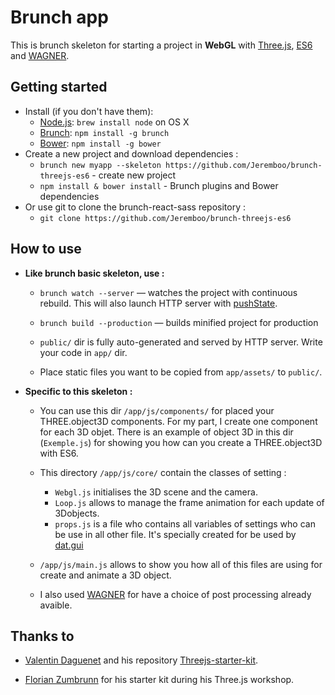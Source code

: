 # Brunch app


This is brunch skeleton for starting a project in **WebGL** with [Three.js](http://threejs.org/),  [ES6](http://es6-features.org) and [WAGNER](https://github.com/spite/Wagner).


## Getting started

* Install (if you don't have them):
    * [Node.js](http://nodejs.org): `brew install node` on OS X
    * [Brunch](http://brunch.io): `npm install -g brunch`
    * [Bower](http://bower.io): `npm install -g bower`
* Create a new project and download dependencies :
	* `brunch new myapp --skeleton https://github.com/Jeremboo/brunch-threejs-es6` - create new project
    * `npm install & bower install` - Brunch plugins and Bower dependencies
* Or use git to clone the brunch-react-sass repository : 
	* `git clone https://github.com/Jeremboo/brunch-threejs-es6`


## How to use

* **Like brunch basic skeleton, use :**
    * `brunch watch --server` — watches the project with continuous rebuild. This will also launch HTTP server with [pushState](https://developer.mozilla.org/en-US/docs/Web/Guide/API/DOM/Manipulating_the_browser_history).
    * `brunch build --production` — builds minified project for production

    * `public/` dir is fully auto-generated and served by HTTP server.  Write your code in `app/` dir.
    * Place static files you want to be copied from `app/assets/` to `public/`.

* **Specific to this skeleton :**
	
	* You can use this dir `/app/js/components/` for placed your THREE.object3D components. For my part, I create one component for each 3D objet. There is an example of object 3D in this dir (`Exemple.js`) for showing you how can you create a THREE.object3D with ES6.
	
    * This directory `/app/js/core/` contain the classes of setting :
        * `Webgl.js` initialises the 3D scene and the camera.
        * `Loop.js` allows to manage the frame animation for each update of 3Dobjects.
        * `props.js` is a file who contains all variables of settings who can be use in all other file. It's specially created for be used by [dat.gui](https://workshop.chromeexperiments.com/examples/gui/#1--Basic-Usage)
        
    * `/app/js/main.js` allows to show you how all of this files are using for create and animate a 3D object.

    * I also used [WAGNER](https://github.com/spite/Wagner)  for have a choice of post processing already avaible.


## Thanks to

   - [Valentin Daguenet](http://vdaguenet.fr/) and his repository [Threejs-starter-kit](https://github.com/vdaguenet/threejs-starter-kit).
   
   - [Florian Zumbrunn](http://www.floz.fr/) for his starter kit during his Three.js workshop. 